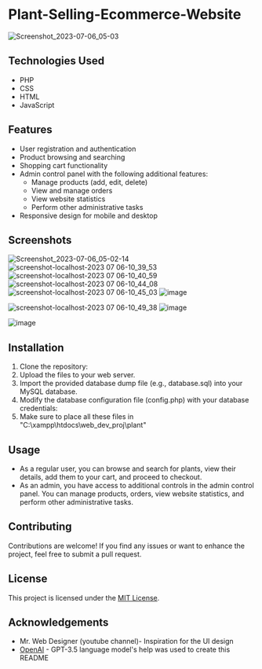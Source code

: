 # Plant-Selling-Ecommerce-Website
![Screenshot_2023-07-06_05-03](https://github.com/Ashutosh-aditya/Plant-Selling-Ecommerce-Website/assets/78680582/0aea8d45-8706-4b15-bd4a-3ed7407885bc)

## Technologies Used
- PHP
- CSS
- HTML
- JavaScript
## Features

- User registration and authentication
- Product browsing and searching
- Shopping cart functionality
- Admin control panel with the following additional features:
  - Manage products (add, edit, delete)
  - View and manage orders
  - View website statistics
  - Perform other administrative tasks
- Responsive design for mobile and desktop

## Screenshots
![Screenshot_2023-07-06_05-02-14](https://github.com/Ashutosh-aditya/Plant-Selling-Ecommerce-Website/assets/78680582/2899406e-2fc7-481a-92a1-a1d457d3dd88)
![screenshot-localhost-2023 07 06-10_39_53](https://github.com/Ashutosh-aditya/Plant-Selling-Ecommerce-Website/assets/78680582/0be6da5e-97f5-48bd-8455-2a7e8360a8d8)
![screenshot-localhost-2023 07 06-10_40_59](https://github.com/Ashutosh-aditya/Plant-Selling-Ecommerce-Website/assets/78680582/8fa56ac3-072b-468b-a38a-e60ad500ce77)
![screenshot-localhost-2023 07 06-10_44_08](https://github.com/Ashutosh-aditya/Plant-Selling-Ecommerce-Website/assets/78680582/b9f7cb85-4ad2-45f9-b6f8-7db374fca056)
![screenshot-localhost-2023 07 06-10_45_03](https://github.com/Ashutosh-aditya/Plant-Selling-Ecommerce-Website/assets/78680582/9a5a189c-520e-4b9c-a0c2-f14c010accdc)
![image](https://github.com/Ashutosh-aditya/Plant-Selling-Ecommerce-Website/assets/78680582/74128987-7e78-4007-af3c-a9dbe34cc2dd)

![screenshot-localhost-2023 07 06-10_49_38](https://github.com/Ashutosh-aditya/Plant-Selling-Ecommerce-Website/assets/78680582/981bfaa8-9758-4189-ad8e-a4875b76a940)
![image](https://github.com/Ashutosh-aditya/Plant-Selling-Ecommerce-Website/assets/78680582/f642a867-5dbc-4203-a655-25efa54d124a)

![image](https://github.com/Ashutosh-aditya/Plant-Selling-Ecommerce-Website/assets/78680582/9deb27b7-19ea-4de7-892f-ac55142a138a)




## Installation

1. Clone the repository:
2. Upload the files to your web server.
3. Import the provided database dump file (e.g., database.sql) into your MySQL database.
4. Modify the database configuration file (config.php) with your database credentials:
5. Make sure to place all these files in "C:\xampp\htdocs\web_dev_proj\plant"

## Usage

- As a regular user, you can browse and search for plants, view their details, add them to your cart, and proceed to checkout.
- As an admin, you have access to additional controls in the admin control panel. You can manage products, orders, view website statistics, and perform other administrative tasks.

## Contributing

Contributions are welcome! If you find any issues or want to enhance the project, feel free to submit a pull request.

## License

This project is licensed under the [MIT License](LICENSE).

## Acknowledgements

- Mr. Web Designer (youtube channel)- Inspiration for the UI design
- [OpenAI](https://openai.com/) - GPT-3.5 language model's help was used to create this README

